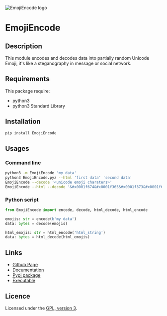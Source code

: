![EmojiEncode logo](https://mauricelambert.github.io/info/python/security/EmojiEncode_small.png "EmojiEncode logo")

# EmojiEncode

## Description

This module encodes and decodes data into partially random Unicode Emoji, it's like a steganography in message or social network.

## Requirements

This package require:
 - python3
 - python3 Standard Library

## Installation

```bash
pip install EmojiEncode
```

## Usages

### Command line

```bash
python3 -m EmojiEncode 'my data'
python3 EmojiEncode.pyz --html 'first data' 'second data'
EmojiEncode --decode '<unicode emoji charaters>'
EmojiEncode --html --decode '&#x0001f674&#x0001f365&#x0001f373&#x0001f674'
```

### Python script

```python
from EmojiEncode import encode, decode, html_decode, html_encode

emojis: str = encode(b'my data')
data: bytes = decode(emojis)

html_emojis: str = html_encode('html_string')
data: bytes = html_decode(html_emojis)
```

## Links

 - [Github Page](https://github.com/mauricelambert/EmojiEncode/)
 - [Documentation](https://mauricelambert.github.io/info/python/security/EmojiEncode.html)
 - [Pypi package](https://pypi.org/project/EmojiEncode/)
 - [Executable](https://mauricelambert.github.io/info/python/security/EmojiEncode.pyz)

## Licence

Licensed under the [GPL, version 3](https://www.gnu.org/licenses/).
